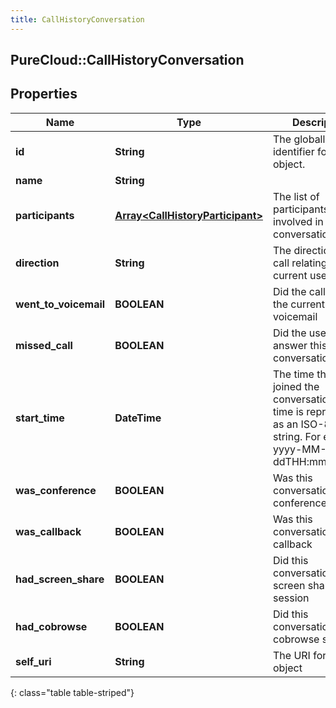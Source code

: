 ```yaml
---
title: CallHistoryConversation
---
```

## PureCloud::CallHistoryConversation

## Properties

|Name | Type | Description | Notes|
|------------ | ------------- | ------------- | -------------|
| **id** | **String** | The globally unique identifier for the object. | [optional] |
| **name** | **String** |  | [optional] |
| **participants** | [**Array&lt;CallHistoryParticipant&gt;**](CallHistoryParticipant.html) | The list of participants involved in the conversation. | [optional] |
| **direction** | **String** | The direction of the call relating to the current user | [optional] |
| **went_to_voicemail** | **BOOLEAN** | Did the call end in the current user&#39;s voicemail | [optional] |
| **missed_call** | **BOOLEAN** | Did the user not answer this conversation | [optional] |
| **start_time** | **DateTime** | The time the user joined the conversation. Date time is represented as an ISO-8601 string. For example: yyyy-MM-ddTHH:mm:ss.SSSZ | [optional] |
| **was_conference** | **BOOLEAN** | Was this conversation a conference | [optional] |
| **was_callback** | **BOOLEAN** | Was this conversation a callback | [optional] |
| **had_screen_share** | **BOOLEAN** | Did this conversation have a screen share session | [optional] |
| **had_cobrowse** | **BOOLEAN** | Did this conversation have a cobrowse session | [optional] |
| **self_uri** | **String** | The URI for this object | [optional] |
{: class="table table-striped"}


